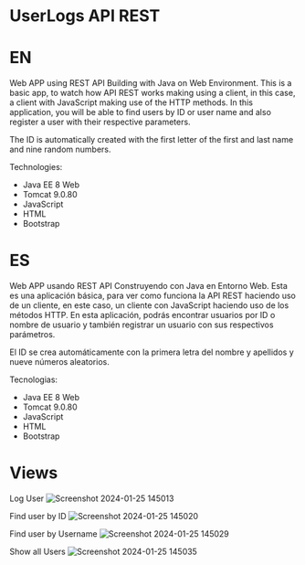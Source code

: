 # UserLogs API REST
# EN
Web APP using REST API Building with Java on Web Environment.
This is a basic app, to watch how API REST works making using a client, in this case, a client with JavaScript making use of the HTTP methods.
In this application, you will be able to find users by ID or user name and also register a user with their respective parameters.

The ID is automatically created with the first letter of the first and last name and nine random numbers.

Technologies:
- Java EE 8 Web
- Tomcat 9.0.80
- JavaScript
- HTML
- Bootstrap

# ES
Web APP usando REST API Construyendo con Java en Entorno Web.
Esta es una aplicación básica, para ver como funciona la API REST haciendo uso de un cliente, en este caso, un cliente con JavaScript haciendo uso de los métodos HTTP.
En esta aplicación, podrás encontrar usuarios por ID o nombre de usuario y también registrar un usuario con sus respectivos parámetros.

El ID se crea automáticamente con la primera letra del nombre y apellidos y nueve números aleatorios.

Tecnologias:
- Java EE 8 Web
- Tomcat 9.0.80
- JavaScript
- HTML
- Bootstrap

# Views

Log User
![Screenshot 2024-01-25 145013](https://github.com/RomelTeja7/UserLogs-API-REST/assets/118077551/c29550c8-7744-4830-917e-f7cf13cdf439)

Find user by ID
![Screenshot 2024-01-25 145020](https://github.com/RomelTeja7/UserLogs-API-REST/assets/118077551/4fb73b79-91de-40ab-9136-b0f71298cabf)

Find user by Username
![Screenshot 2024-01-25 145029](https://github.com/RomelTeja7/UserLogs-API-REST/assets/118077551/e9843961-8f0f-4af2-b22e-cbe07178a522)

Show all Users
![Screenshot 2024-01-25 145035](https://github.com/RomelTeja7/UserLogs-API-REST/assets/118077551/fd061aa8-fbab-44a9-b13f-49c0af63e541)

